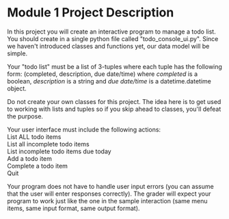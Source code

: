 # Module 1 Project Description

In this project you will create an interactive program to manage a todo list. You should create in a single python file called "todo_console_ui.py". Since we haven't introduced classes and functions yet, our data model will be simple.

Your "todo list" must be a list of 3-tuples where each tuple has the following form: (completed, description, due date/time) where <i>completed</i> is a boolean, <i>description</i> is a string and <i>due date/time</i> is a datetime.datetime object.

Do not create your own classes for this project. The idea here is to get used to working with lists and tuples so if you skip ahead to classes, you'll defeat the purpose.

Your user interface must include the following actions:
<br>List ALL todo items
<br>List all incomplete todo items
<br>List incomplete todo items due today
<br>Add a todo item
<br>Complete a todo item
<br>Quit<br>

Your program does not have to handle user input errors (you can assume that the user will enter responses correctly).
The grader will expect your program to work just like the one in the sample interaction (same menu items, same input format, same output format).
